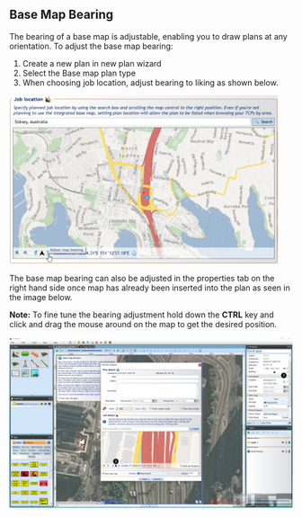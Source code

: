 ## Base Map Bearing

The bearing of a base map is adjustable, enabling you to draw plans at any orientation. To adjust the base map bearing:
1. Create a new plan in new plan wizard
2. Select the Base map plan type
3. When choosing job location, adjust bearing to liking as shown below.

![Base_map_bearing_adjustment](./assets/Base_map_bearing_adjustment.png)

The base map bearing can also be adjusted in the properties tab on the right hand side once map has already been inserted into the plan as seen in the image below.

**Note:** To fine tune the bearing adjustment hold down the **CTRL** key and click and drag the mouse around on the map to get the desired position.

![Base_map_bearing_properties](./assets/Base_map_bearing_properties.png)